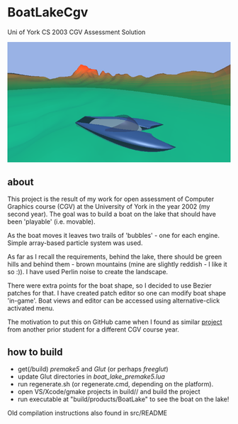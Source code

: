 # BoatLakeCgv
Uni of York CS 2003 CGV Assessment Solution


![Screenshot](boatlake_screen01.png "Screenshot")


## about
This project is the result of my work for open assessment of Computer Graphics course (CGV) at the University of York in the year 2002 (my second year). The goal was to build a boat on the lake that should have been 'playable' (i.e. movable).

As the boat moves it leaves two trails of 'bubbles' - one for each engine. Simple array-based particle system was used. 

As far as I recall the requirements, behind the lake, there should be green hills and behind them - brown mountains (mine are slightly reddish - I like it so :)). I have used Perlin noise to create the landscape. 

There were extra points for the boat shape, so I decided to use Bezier patches for that. I have created patch editor so one can modify boat shape 'in-game'. Boat views and editor can be accessed using alternative-click activated menu.

The motivation to put this on GitHub came when I found as similar [project](https://github.com/hollobon/miraclegrow) from another prior student for a different CGV course year.

## how to build
* get(/build) *premake5* and *Glut* (or perhaps *freeglut*)
* update Glut directories in _boat_lake_premake5.lua_
* run regenerate.sh (or regenerate.cmd, depending on the platform).
* open VS/Xcode/gmake projects in build/<configuration>/ and build the project
* run executable at "build/products/BoatLake" to see the boat on the lake!


Old compilation instructions also found in src/README
